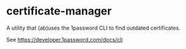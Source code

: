 # certificate-manager

A utility that (ab)uses the 1password CLI to find outdated certificates.

See https://developer.1password.com/docs/cli
